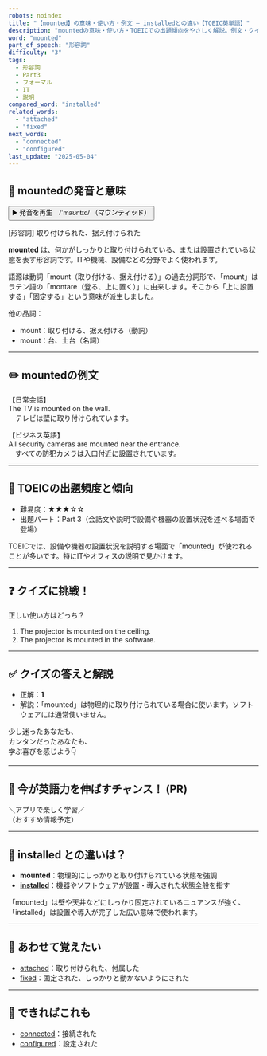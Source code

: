 ```yaml
---
robots: noindex
title: "【mounted】の意味・使い方・例文 ― installedとの違い【TOEIC英単語】"
description: "mountedの意味・使い方・TOEICでの出題傾向をやさしく解説。例文・クイズ付きでinstalledとの違いもわかりやすく学べます。"
word: "mounted"
part_of_speech: "形容詞"
difficulty: "3"
tags:
  - 形容詞
  - Part3
  - フォーマル
  - IT
  - 説明
compared_word: "installed"
related_words:
  - "attached"
  - "fixed"
next_words:
  - "connected"
  - "configured"
last_update: "2025-05-04"
---
```


## 🔰 mountedの発音と意味

<button class="play-audio" onclick="playTTS('mounted')">
  <span class="play-audio-main">
    ▶️ 発音を再生　/ˈmaʊntɪd/
  </span>
  <span class="play-audio-sub">
    （マウンティッド）
  </span>
</button>

[形容詞] 取り付けられた、据え付けられた

**mounted** は、何かがしっかりと取り付けられている、または設置されている状態を表す形容詞です。ITや機械、設備などの分野でよく使われます。

語源は動詞「mount（取り付ける、据え付ける）」の過去分詞形で、「mount」はラテン語の「montare（登る、上に置く）」に由来します。そこから「上に設置する」「固定する」という意味が派生しました。

他の品詞：  
- mount：取り付ける、据え付ける（動詞）
- mount：台、土台（名詞）

---

## ✏️ mountedの例文

【日常会話】  
The TV is mounted on the wall.  
　テレビは壁に取り付けられています。

【ビジネス英語】  
All security cameras are mounted near the entrance.  
　すべての防犯カメラは入口付近に設置されています。

---

## 🎯 TOEICの出題頻度と傾向

- 難易度：★★★☆☆
- 出題パート：Part 3（会話文や説明で設備や機器の設置状況を述べる場面で登場）

TOEICでは、設備や機器の設置状況を説明する場面で「mounted」が使われることが多いです。特にITやオフィスの説明で見かけます。

---

## ❓ クイズに挑戦！

正しい使い方はどっち？

1. The projector is mounted on the ceiling.  
2. The projector is mounted in the software.

---

## ✅ クイズの答えと解説

- 正解：**1**
- 解説：「mounted」は物理的に取り付けられている場合に使います。ソフトウェアには通常使いません。

少し迷ったあなたも、  
カンタンだったあなたも、  
学ぶ喜びを感じよう👇️

---

## 🚀 今が英語力を伸ばすチャンス！ (PR)

<div class="info-center">
＼アプリで楽しく学習／<br>  
（おすすめ情報予定）
</div>

---

## 🤔  installed との違いは？

- **mounted**：物理的にしっかりと取り付けられている状態を強調
- **[installed](/installed)**：機器やソフトウェアが設置・導入された状態全般を指す

「mounted」は壁や天井などにしっかり固定されているニュアンスが強く、「installed」は設置や導入が完了した広い意味で使われます。

---

## 🧩 あわせて覚えたい

- [attached](/attached)：取り付けられた、付属した
- [fixed](/fixed)：固定された、しっかりと動かないようにされた

---

## 📖 できればこれも

- [connected](/connected)：接続された
- [configured](/configured)：設定された

<!-- cvid: aid32_bid16 -->
